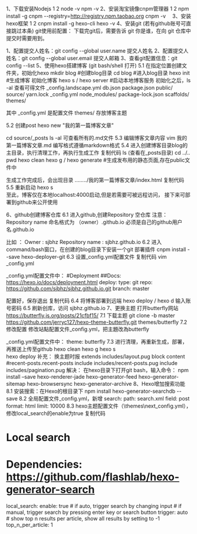 1、下载安装Nodejs
1
2
node -v
npm -v
2、安装淘宝镜像cnpm管理器
1
2
npm install -g cnpm --registry=http://registry.npm.taobao.org
cnpm -v　
3、安装hexo框架
1
2
cnpm install -g hexo-cli
hexo -v
4、安装git (若有github账号可直接跳过本条)
git使用前配置：
下载完git后，需要告诉 git 你是谁，在向 git 仓库中提交时需要用到。

1、配置提交人姓名：git config --global user.name 提交人姓名
2、配置提交人姓名：git config --global user.email 提交人邮箱
3、查看git配置信息：git config --list
5、使用hexo搭建博客 (git bash/shell 打开)
5.1 在指定位置创建文件夹，初始化hexo
mkdir blog  #创建blog目录
cd blog   #进入blog目录
hexo init  #生成博客 初始化博客
hexo s  /  hexo server  #启动本地博客服务
初始化之后，ls -al 查看可得文件
_config.landscape.yml db.json package.json public/ source/ yarn.lock
_config.yml node_modules/ package-lock.json scaffolds/ themes/

其中 _config.yml 是配置文件
themes/ 存放博客主题

5.2 创建post
hexo new "我的第一篇博客文章"

cd source/_posts
ls -al
可查看所有的.md文件
5.3 编辑博客文章内容
vim 我的第一篇博客文章.md
编写格式遵循markdown格式
5.4 进入创建博客目录blog的主目录，执行清理工作，再执行生成工作
复制代码
ls   (查看在_posts目录)
cd ../..  
pwd 
hexo clean 
hexo g  /  hexo generate   #生成发布用的静态页面,存在public文件中

生成工作完成后，会出现目录 ......../我的第一篇博客文章/index.html
复制代码
5.5 重新启动
hexo s  
至此，博客仅在本地localhost:4000启动,但是若需要可被远程访问，
接下来可部署到github来公开使用

6、github创建博客仓库
6.1 进入github,创建Repository 空仓库
注意：Repository name 命名格式为 （owner）.github.io
必须是自己的github用户名.github.io

比如 ： 
    Owner : sjbhz
    Repository name : sjbhz.github.io
6.2 进入command/bash窗口，在创建的blog目录下安装一个git 部署插件
cnpm install --save hexo-deployer-git
6.3 设置_config.yml配置文件
复制代码
vim _config.yml

_config.yml配置文件中：
    #Deployment
    ##Docs: https://hexo.io/docs/deployment.html
    deploy:
        type: git
        repo: https://github.com/sjbhz/sjbhz.github.io.git
        branch: master

配置好，保存退出
复制代码
6.4 将博客部署到远端
hexo deploy / hexo d
输入账号密码
6.5 刷新创库，访问 sjbhz.github.io
7、更换主题
打开butterfly网站  https://butterfly.js.org/posts/21cfbf15/
7.1 下载主题
git clone -b master https://github.com/jerryc127/hexo-theme-butterfly.git themes/butterfly
7.2 修改配置
修改站點配置文件_config.yml，把主題改為butterfly

_config.yml配置文件中：
    theme: butterfly
7.3 进行清理，再重新生成，部署，再推送上传至github
hexo clean 
hexo g
hexo s  
hexo deploy
补充：
换主题时报 extends includes/layout.pug block content #recent-posts.recent-posts include includes/recent-posts.pug include includes/pagination.pug 
解决：
在hexo目录下打开git bash，输入命令：
npm install –save hexo-renderer-jade hexo-generator-feed hexo-generator-sitemap hexo-browsersync hexo-generator-archive
8、Hexo增加搜索功能
8.1 安装搜索：在Hexo的根目录下
npm install hexo-generator-searchdb --save
8.2 全局配置文件_config.yml，新增
search:
    path: search.xml
    field: post
    format: html
    limit: 10000
8.3 hexo主题配置文件（\themes\next_config.yml），修改local_search的enable为true
复制代码
# Local search
# Dependencies: https://github.com/flashlab/hexo-generator-search
local_search:
    enable: true
    # if auto, trigger search by changing input
    # if manual, trigger search by pressing enter key or search button
    trigger: auto
    # show top n results per article, show all results by setting to -1
    top_n_per_article: 1
